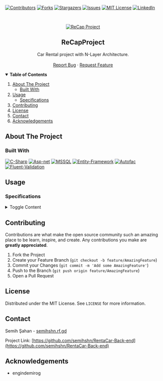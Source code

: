 [![Contributors][contributors-shield]][contributors-url]
[![Forks][forks-shield]][forks-url]
[![Stargazers][stars-shield]][stars-url]
[![Issues][issues-shield]][issues-url]
[![MIT License][license-shield]][license-url]
[![LinkedIn][linkedin-shield]][linkedin-url]

<br />
<p align="center">
  <a href="https://github.com/semihshn/RentaCar-Back-end">
    <img src="https://user-images.githubusercontent.com/53148314/110218503-2f2ef700-7ecb-11eb-9753-6f760c72511e.png" alt="ReCap Project">
  </a>
  <h2 align="center">ReCapProject</h2>
  <p align="center">
    Car Rental project with N-Layer Architecture.
    <br />
    <br />
    <a href="https://github.com/ahmet-cetinkaya/ReCapProject/issues">Report Bug</a>
    ·
    <a href="https://github.com/ahmet-cetinkaya/ReCapProject/issues">Request Feature</a>
  </p>
</p>

<details open="open">
  <summary><strong>Table of Contents</strong></summary>
  <ol>
    <li>
      <a href="#about-the-project">About The Project</a>
      <ul>
        <li><a href="#built-with">Built With</a></li>
      </ul>
    </li>
    <li>
    <a href="#usage">Usage</a>
    <ul>
        <li><a href="#specifications">Specifications</a></li>
      </ul>
    </li>
    <li><a href="#contributing">Contributing</a></li>
    <li><a href="#license">License</a></li>
    <li><a href="#contact">Contact</a></li>
    <li><a href="#acknowledgements">Acknowledgements</a></li>
  </ol>
</details>

## About The Project

### Built With

[![C-Sharp](https://img.shields.io/badge/C%23-239120?style=for-the-badge&logo=c-sharp&logoColor=white)](https://docs.microsoft.com/en-us/dotnet/csharp/)
[![Asp-net](https://img.shields.io/badge/ASP.NET-5C2D91?style=for-the-badge&logo=.net&logoColor=white)](https://dotnet.microsoft.com/apps/aspnet)
[![MSSQL](https://img.shields.io/badge/MSSQL-004880?style=for-the-badge&logo=microsoft-sql-server&logoColor=white)](https://www.microsoft.com/en-us/sql-server/sql-server-2019?rtc=2)
[![Entity-Framework](https://img.shields.io/badge/Entity%20Framework-004880?style=for-the-badge&logo=nuget&logoColor=white)](https://docs.microsoft.com/en-us/ef/)
[![Autofac](https://img.shields.io/badge/Autofac-004880?style=for-the-badge&logo=nuget&logoColor=white)](https://autofac.org/)
[![Fluent-Validation](https://img.shields.io/badge/Fluent%20Validation-004880?style=for-the-badge&logo=nuget&logoColor=white)](https://fluentvalidation.net/)

## Usage

### Specifications

<details>
  <summary>Toggle Content</summary>

#### Cars

### Public Operations

- List all cars
  - Searching Cars By Brand, Color
  - Caching
- Get a single car
  - Caching

### Private Operations

- Ask (Create) a New Car
  - Authenticated users only (Logged In Users)
  - Field validation
- Edit a Question
  - Authenticated users only (Logged In Users)
  - Field Validation
- Delete a Question
  - Authenticated users only (Logged In Users)

#### Car Images

#### Public Operations

- List all car images
- Get a car image
  - Searching Car Image By Car
  - Caching

#### Private Operations

- Ask (Create) a New Car Image
  - Authenticated users only (Logged In Users)
- Edit a Car Image
  - Authenticated users only (Logged In Users)
- Delete a Car Image
  - Authenticated users only (Logged In Users)

#### Brands

#### Public Operations

- Get All Brands
- Get Single Brand

#### Private Operations

- Add (Create) a New Answer To Question
  - Authenticated users only (Logged In Users)
- Edit a Answer
  - Authenticated users only (Logged In Users)
- Delete a Answer
  - Authenticated users only (Logged In Users)

#### Color

#### Public Operations

- Get All Colors
- Get Single Color

#### Private Operations

- Add (Create) a Color
  - Authenticated users only (Logged In Users)
- Edit a Color
  - Authenticated users only (Logged In Users)
- Delete a Color
  - Authenticated users only (Logged In Users)

#### Customer

#### Public Operations

- Get All Customers
- Get Single Customer

#### Private Operations

- Add (Create) a Customer
  - Authenticated users only (Logged In Users)
- Edit a Customer
  - Authenticated users only (Logged In Users)
- Delete a Customer
  - Authenticated users only (Logged In Users)

#### Rental

#### Public Operations

- Get All Rentals
- Get Single Rental

#### Private Operations

- Add (Create) a Rental
  - Authenticated users only (Logged In Users)
- Edit a Rental
  - Authenticated users only (Logged In Users)
- Delete a Rental
  - Authenticated users only (Logged In Users)

#### Users

#### Public Operations

- List all Users
- Get a User
- Add (Create) a User

#### Private Operations

- Edit a User
  - Authenticated users only (Logged In Users)
- Delete a User
  - Authenticated users only (Logged In Users)

## Authentication

Requests are authenticated using the `Authorization` header and value `Bearer {{token}}`. with a valid JWT.

- Authentication Strategy : JWT
  - JWT Expiration : 10 Minutes For Testing Api
- Registration
  - User can register as a "Admin" or simply "User"
  - Password Salt
  - Password Hash
  - Token includes : "id", "email", "name" and "roles"
  <!-- - Token Are Stored In Cookie -->
- Login
  - User can login with "email" and "password"
  - Everytime a user login, new Token are sent to to client

## Models

### User

| Name        | Data Type     | Allow Nulls | Default |
| :---------- | :------------ | :---------- | :------ |
| Id          | int           | False       |         |
| Name        | nvarchar(50)  | False       |         |
| BrandId     | int           | False       |         |
| ColorId     | int           | False       |         |
| DailyPrice  | decimal(18,0) | False       |         |
| ModelYear   | smallint      | False       |         |
| Description | nvarchar(50)  | True        |         |

### Car Images

| Name      | Data Type     | Allow Nulls | Default |
| :-------- | :------------ | :---------- | :------ |
| Id        | int           | False       |         |
| CarId     | int           | False       |         |
| ImagePath | nvarchar(MAX) | False       |         |
| Date      | datetime      | False       |         |

## Brands

| Name | Data Type    | Allow Nulls | Default |
| :--- | :----------- | :---------- | :------ |
| Id   | int          | False       |         |
| Name | nvarchar(25) | False       |         |

## Models

| Name | Data Type    | Allow Nulls | Default |
| :--- | :----------- | :---------- | :------ |
| Id   | int          | False       |         |
| Name | nvarchar(25) | False       |         |

## Color

| Name | Data Type    | Allow Nulls | Default |
| :--- | :----------- | :---------- | :------ |
| Id   | int          | False       |         |
| Name | nvarchar(25) | False       |         |

## Customer

| Name        | Data Type | Allow Nulls | Default |
| :---------- | :-------- | :---------- | :------ |
| Id          | int       | False       |         |
| UserId      | int       | False       |         |
| CompanyName | nchar(50) | True        |         |

## Rental

| Name       | Data Type | Allow Nulls | Default |
| :--------- | :-------- | :---------- | :------ |
| Id         | int       | False       |         |
| CarId      | int       | False       |         |
| CustomerId | int       | False       |         |
| RentDate   | datetime  | True        |         |
| ReturnDate | datetime  | True        |         |

## Users

| Name         | Data Type      | Allow Nulls | Default |
| :----------- | :------------- | :---------- | :------ |
| Id           | int            | False       |         |
| FirstName    | nvarchar(50)   | False       |         |
| LastName     | nvarchar(50)   | False       |         |
| Email        | nvarchar(50)   | False       |         |
| PasswordHash | varbinary(500) | False       |         |
| PasswordSalt | varbinary(500) | False       |         |
| Status       | bit            | False       |         |

## OperationClaims

| Name | Data Type    | Allow Nulls | Default |
| :--- | :----------- | :---------- | :------ |
| Id   | int          | False       |         |
| Name | varchar(250) | False       |         |

## UserOperationClaims

| Name             | Data Type | Allow Nulls | Default |
| :--------------- | :-------- | :---------- | :------ |
| Id               | int       | False       |         |
| UserId           | int       | False       |         |
| OperationClaimId | int       | False       |         |

## Layers

### Business

Business Layer created to process or control the incoming information according to the required conditions.

### Core

Core layer containing various particles independent of the project.

### DataAccess

Data Access Layer created to perform database CRUD operations.

### Entities

Entities Layer created for database tables.

### WebAPI

Web API Layer that opens the business layer to the internet.

</details>
<p></p>

## Contributing

Contributions are what make the open source community such an amazing place to be learn, inspire, and create. Any contributions you make are **greatly appreciated**.

1. Fork the Project
2. Create your Feature Branch (`git checkout -b feature/AmazingFeature`)
3. Commit your Changes (`git commit -m 'Add some AmazingFeature'`)
4. Push to the Branch (`git push origin feature/AmazingFeature`)
5. Open a Pull Request

## License

Distributed under the MIT License. See `LICENSE` for more information.

## Contact

Semih Şahan - [semihshn.rf.gd](http://semihshn.rf.gd/)

Project Link: [https://github.com/semihshn/RentaCar-Back-end](https://github.com/semihshn/RentaCar-Back-end)

## Acknowledgements

- engindemirog

[contributors-shield]: https://img.shields.io/github/contributors/ahmet-cetinkaya/ReCapProject.svg?style=for-the-badge
[contributors-url]: https://github.com/ahmet-cetinkaya/ReCapProject/graphs/contributors
[forks-shield]: https://img.shields.io/github/forks/ahmet-cetinkaya/ReCapProject.svg?style=for-the-badge
[forks-url]: https://github.com/ahmet-cetinkaya/ReCapProject/network/members
[stars-shield]: https://img.shields.io/github/stars/ahmet-cetinkaya/ReCapProject.svg?style=for-the-badge
[stars-url]: https://github.com/semihshn/RentaCar-Back-end/stargazers
[issues-shield]: https://img.shields.io/github/issues/ahmet-cetinkaya/ReCapProject.svg?style=for-the-badge
[issues-url]: https://github.com/semihshn/RentaCar-Back-end/issues
[license-shield]: https://img.shields.io/github/license/ahmet-cetinkaya/ReCapProject.svg?style=for-the-badge
[license-url]: https://github.com/semihshn/RentaCar-Back-end
[linkedin-shield]: https://img.shields.io/badge/-LinkedIn-black.svg?style=for-the-badge&logo=linkedin&colorB=555
[linkedin-url]: https://www.linkedin.com/in/semih-%C5%9Fahan-8a7627176/
